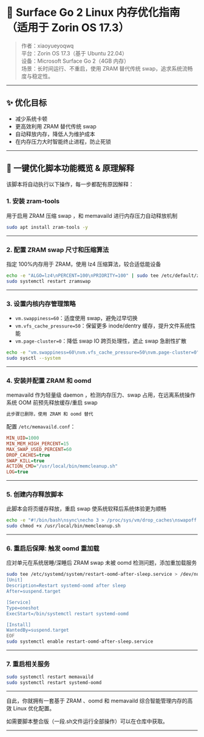 # 🧠 Surface Go 2 Linux 内存优化指南（适用于 Zorin OS 17.3）

> 作者：xiaoyueyoqwq  
> 平台：Zorin OS 17.3（基于 Ubuntu 22.04）  
> 设备：Microsoft Surface Go 2（4GB 内存）  
> 场景：长时间运行、不重启，使用 ZRAM 替代传统 swap，追求系统流畅度与稳定性。

---

## ✨ 优化目标

- 减少系统卡顿
- 更高效利用 ZRAM 替代传统 swap
- 自动释放内存，降低人为维护成本
- 在内存压力大时智能终止进程，防止死锁

---

## 🚀 一键优化脚本功能概览 & 原理解释

该脚本将自动执行以下操作，每一步都配有原因解释：

### 1. 安装 zram-tools
用于启用 ZRAM 压缩 swap ，和 memavaild 进行内存压力自动释放机制

```bash
sudo apt install zram-tools -y
```

---

### 2. 配置 ZRAM swap 尺寸和压缩算法
指定 100%内存用于 ZRAM，使用 lz4 压缩算法，较合适低能设备

```bash
echo -e "ALGO=lz4\nPERCENT=100\nPRIORITY=100" | sudo tee /etc/default/zramswap
sudo systemctl restart zramswap
```

---

### 3. 设置内核内存管理策略

- `vm.swappiness=60`：适度使用 swap，避免过早切换
- `vm.vfs_cache_pressure=50`：保留更多 inode/dentry 缓存，提升文件系统性能
- `vm.page-cluster=0`：降低 swap IO 跨页处理性，遮止 swap 急剧性扩散

```bash
echo -e "vm.swappiness=60\nvm.vfs_cache_pressure=50\nvm.page-cluster=0" | sudo tee /etc/sysctl.d/99-zram-optimizations.conf
sudo sysctl --system
```

---

### 4. 安装并配置 ZRAM 和 oomd

memavaild 作为轻量级 daemon ，检测内存压力、swap 占用，在远离系统操作系统 OOM 前预先释放缓存/重启 swap

```bash
此步骤已删除，使用 ZRAM 和 oomd 替代
```

配置 `/etc/memavaild.conf`：

```ini
MIN_UID=1000
MIN_MEM_HIGH_PERCENT=15
MAX_SWAP_USED_PERCENT=60
DROP_CACHES=true
SWAP_KILL=true
ACTION_CMD="/usr/local/bin/memcleanup.sh"
LOG=true
```

---

### 5. 创建内存释放脚本

此脚本会将页缓存释放，重启 swap 使系统软释后系统体验更为顺畅

```bash
echo -e "#!/bin/bash\nsync\necho 3 > /proc/sys/vm/drop_caches\nswapoff -a && swapon -a" | sudo tee /usr/local/bin/memcleanup.sh
sudo chmod +x /usr/local/bin/memcleanup.sh
```

---

### 6. 重启后保障: 触发 oomd 重加载

应对单元在系统居睡/深睡后 ZRAM swap 未被 oomd 检测问题，添加重加载服务

```bash
sudo tee /etc/systemd/system/restart-oomd-after-sleep.service > /dev/null << EOF
[Unit]
Description=Restart systemd-oomd after sleep
After=suspend.target

[Service]
Type=oneshot
ExecStart=/bin/systemctl restart systemd-oomd

[Install]
WantedBy=suspend.target
EOF
sudo systemctl enable restart-oomd-after-sleep.service
```

---

### 7. 重启相关服务

```bash
sudo systemctl restart memavaild
sudo systemctl restart systemd-oomd
```

---

自此，你就拥有一套基于 ZRAM 、oomd 和 memavaild 综合智能管理内存的高效 Linux 优化配置。

如需要脚本整合版（一段.sh文件运行全部操作）可以在仓库中获取。

---
